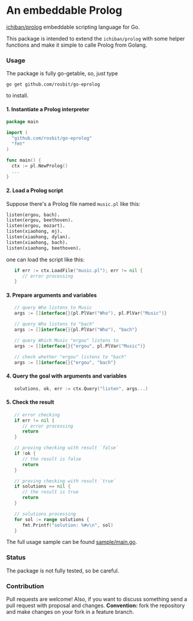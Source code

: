 # An embeddable Prolog

[ichiban/prolog](https://github.com/ichiban/prolog) embeddable scripting language for Go.

This package is intended to extend the `ichiban/prolog` with some helper functions and make it simple to calle Prolog from Golang.

### Usage

The package is fully go-getable, so, just type

  `go get github.com/rosbit/go-eprolog`

to install.

#### 1. Instantiate a Prolog interpreter

```go
package main

import (
  "github.com/rosbit/go-eprolog"
  "fmt"
)

func main() {
  ctx := pl.NewProlog()
  ...
}
```

#### 2. Load a Prolog script

Suppose there's a Prolog file named `music.pl` like this:

```prolog
listen(ergou, bach).
listen(ergou, beethoven).
listen(ergou, mozart).
listen(xiaohong, mj).
listen(xiaohong, dylan).
listen(xiaohong, bach).
listen(xiaohong, beethoven).
```

one can load the script like this:

```go
   if err := ctx.LoadFile("music.pl"); err != nil {
      // error processing
   }
```

#### 3. Prepare arguments and variables

```go
   // query Who listens to Music
   args := []interface{}{pl.PlVar("Who"), pl.PlVar("Music")}

   // query Who listens to "bach"
   args := []interface{}{pl.PlVar("Who"), "bach"}

   // query Which Music "ergou" listens to
   args := []interface{}{"ergou", pl.PlVar("Music")}

   // check whether "ergou" listens to "bach"
   args := []interface{}{"ergou", "bach"}
```

#### 4. Query the goal with arguments and variables

```go
   solutions, ok, err := ctx.Query("listen", args...)
```

#### 5. Check the result

```go
   // error checking
   if err != nil {
      // error processing
      return
   }

   // proving checking with result `false`
   if !ok {
      // the result is false
      return
   }

   // proving checking with result `true`
   if solutions == nil {
      // the result is true
      return
   }

   // solutions processing
   for sol := range solutions {
      fmt.Printf("solution: %#v\n", sol)
   }
```

The full usage sample can be found [sample/main.go](sample/main.go).

### Status

The package is not fully tested, so be careful.

### Contribution

Pull requests are welcome! Also, if you want to discuss something send a pull request with proposal and changes.
__Convention:__ fork the repository and make changes on your fork in a feature branch.
